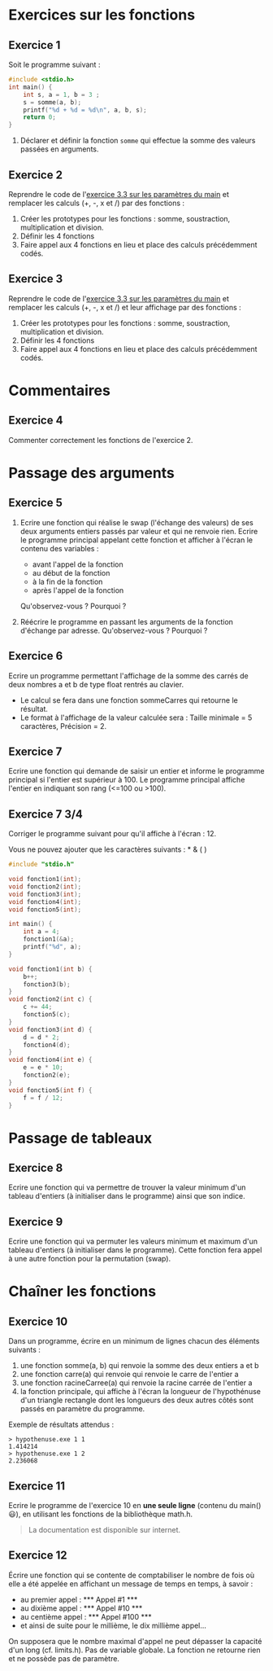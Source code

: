 # Exercices sur les fonctions

## Exercice 1

Soit le programme suivant :
```c
#include <stdio.h>
int main() {
    int s, a = 1, b = 3 ;
    s = somme(a, b);
    printf("%d + %d = %d\n", a, b, s);
    return 0;
}
```

1. Déclarer et définir la fonction ```somme``` qui effectue la somme des valeurs passées en arguments.

## Exercice 2

Reprendre le code de l'[exercice 3.3 sur les paramètres du main](../04_Pointeurs/exercices_3.md/#Exercice-3) et remplacer les calculs (+, -, x et /) par des fonctions :

1. Créer les prototypes pour les fonctions : somme, soustraction, multiplication et division.
2. Définir les 4 fonctions
3. Faire appel aux 4 fonctions en lieu et place des calculs précédemment codés.

## Exercice 3

Reprendre le code de l'[exercice 3.3 sur les paramètres du main](../04_Pointeurs/exercices_3.md/#Exercice-3) et remplacer les calculs (+, -, x et /) et leur affichage par des fonctions :

1. Créer les prototypes pour les fonctions : somme, soustraction, multiplication et division.
2. Définir les 4 fonctions
3. Faire appel aux 4 fonctions en lieu et place des calculs précédemment codés.

# Commentaires

## Exercice 4

Commenter correctement les fonctions de l'exercice 2.

# Passage des arguments

## Exercice 5

1. Ecrire une fonction qui réalise le swap (l'échange des valeurs) de ses deux arguments entiers passés par valeur et qui ne renvoie rien. Ecrire le programme principal appelant cette fonction et afficher à l'écran le contenu des variables :

    + avant l'appel de la fonction
    + au début de la fonction
    + à la fin de la fonction
    + après l'appel de la fonction
    
    Qu'observez-vous ? Pourquoi ?

2. Réécrire le programme en passant les arguments de la fonction d'échange par adresse. Qu'observez-vous ? Pourquoi ?

## Exercice 6

Ecrire un programme permettant l'affichage de la somme des carrés de deux nombres a et b de type float rentrés au clavier.
+ Le calcul se fera dans une fonction sommeCarres qui retourne le résultat.
+ Le format à l'affichage de la valeur calculée sera : Taille minimale = 5 caractères, Précision = 2.

## Exercice 7

Ecrire une fonction qui demande de saisir un entier et informe le programme principal si l'entier est supérieur à 100.
Le programme principal affiche l'entier en indiquant son rang (<=100 ou >100).

## Exercice 7 3/4

Corriger le programme suivant pour qu'il affiche à l'écran : 12.

Vous ne pouvez ajouter que les caractères suivants : * & ( )

```c
#include "stdio.h"

void fonction1(int);
void fonction2(int);
void fonction3(int);
void fonction4(int);
void fonction5(int);

int main() {
    int a = 4;
    fonction1(&a);
    printf("%d", a);
}

void fonction1(int b) {
    b++;
    fonction3(b);
}
void fonction2(int c) {
    c += 44;
    fonction5(c);
}
void fonction3(int d) {
    d = d * 2;
    fonction4(d);
}
void fonction4(int e) {
    e = e * 10;
    fonction2(e);
}
void fonction5(int f) {
    f = f / 12;
}
```

# Passage de tableaux

## Exercice 8

Ecrire une fonction qui va permettre de trouver la valeur minimum d'un tableau d'entiers (à initialiser dans le programme) ainsi que son indice.

## Exercice 9

Ecrire une fonction qui va permuter les valeurs minimum et maximum d'un tableau d'entiers (à initialiser dans le programme). Cette fonction fera appel à une autre fonction pour la permutation (swap).

# Chaîner les fonctions

## Exercice 10

Dans un programme, écrire en un minimum de lignes chacun des éléments suivants :
1) une fonction somme(a, b) qui renvoie la somme des deux entiers a et b
2) une fonction carre(a) qui renvoie qui renvoie le carre de l'entier a
3) une fonction racineCarree(a) qui renvoie la racine carrée de l'entier a
5) la fonction principale, qui affiche à l'écran la longueur de l'hypothénuse d'un triangle rectangle dont les longueurs des deux autres côtés sont passés en paramètre du programme.

Exemple de résultats attendus :
```
> hypothenuse.exe 1 1
1.414214
> hypothenuse.exe 1 2
2.236068
```

## Exercice 11

Ecrire le programme de l'exercice 10 en **une seule ligne** (contenu du main() :smiley:), en utilisant les fonctions de la bibliothèque math.h.

> La documentation est disponible sur internet.

## Exercice 12

Écrire une fonction qui se contente de comptabiliser le nombre de fois où elle a été appelée en affichant un message de temps en temps, à savoir :

+ au premier appel :    *** Appel #1 ***
+ au dixième appel :    *** Appel #10 ***
+ au centième appel :   *** Appel #100 ***
+ et ainsi de suite pour le millième, le dix millième appel...

On supposera que le nombre maximal d'appel ne peut dépasser la capacité d'un long (cf. limits.h). Pas de variable globale. La fonction ne retourne rien et ne possède pas de paramètre.
